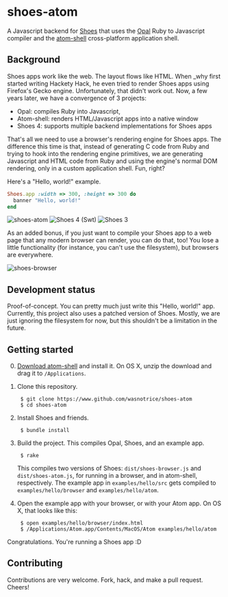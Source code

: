 # shoes-atom

A Javascript backend for [Shoes](https://www.github.com/shoes/shoes4) that uses the [Opal](http://opalrb.org/) Ruby to Javascript compiler and the [atom-shell](https://github.com/atom/atom-shell) cross-platform application shell.

## Background

Shoes apps work like the web. The layout flows like HTML. When _why first started writing Hackety Hack, he even tried to render Shoes apps using Firefox's Gecko engine. Unfortunately, that didn't work out. Now, a few years later, we have a convergence of 3 projects:

* Opal: compiles Ruby into Javascript,
* Atom-shell: renders HTML/Javascript apps into a native window
* Shoes 4: supports multiple backend implementations for Shoes apps

That's all we need to use a browser's rendering engine for Shoes apps. The difference this time is that, instead of generating C code from Ruby and trying to hook into the rendering engine primitives, we are generating Javascript and HTML code from Ruby and using the engine's normal DOM rendering, only in a custom application shell. Fun, right?

Here's a "Hello, world!" example.

```ruby
Shoes.app :width => 300, :height => 300 do
  banner "Hello, world!"
end
```

![shoes-atom](https://dl.dropboxusercontent.com/spa/0dcvxe71jtnccsf/ccjx9fb2.png)
![Shoes 4 (Swt)](https://dl.dropboxusercontent.com/spa/0dcvxe71jtnccsf/3hyful8z.png)
![Shoes 3](https://dl.dropboxusercontent.com/spa/0dcvxe71jtnccsf/njr4w2da.png)

As an added bonus, if you just want to compile your Shoes app to a web page that any modern browser can render, you can do that, too! You lose a little functionality (for instance, you can't use the filesystem), but browsers are everywhere.

![shoes-browser](https://dl.dropboxusercontent.com/spa/0dcvxe71jtnccsf/s6ir4d2z.png)

## Development status

Proof-of-concept. You can pretty much just write this "Hello, world!" app. Currently, this project also uses a patched version of Shoes. Mostly, we are just ignoring the filesystem for now, but this shouldn't be a limitation in the future.


## Getting started

0. [Download atom-shell](https://github.com/atom/atom-shell/releases) and install it. On OS X, unzip the download and drag it to `/Applications`.

1. Clone this repository.

        $ git clone https://www.github.com/wasnotrice/shoes-atom
        $ cd shoes-atom

2. Install Shoes and friends.

        $ bundle install

3. Build the project. This compiles Opal, Shoes, and an example app.

        $ rake

    This compiles two versions of Shoes: `dist/shoes-browser.js` and `dist/shoes-atom.js`, for running in a browser, and in atom-shell, respectively. The example app in `examples/hello/src` gets compiled to `examples/hello/browser` and `examples/hello/atom`.

4. Open the example app with your browser, or with your Atom app. On OS X, that looks like this:

        $ open examples/hello/browser/index.html
        $ /Applications/Atom.app/Contents/MacOS/Atom examples/hello/atom

Congratulations. You're running a Shoes app :D

## Contributing

Contributions are very welcome. Fork, hack, and make a pull request. Cheers!

